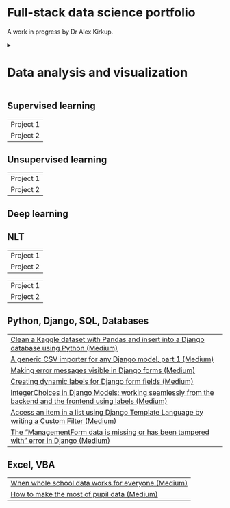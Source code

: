 # Full-stack data science portfolio
A work in progress by Dr Alex Kirkup.


<details>
<summary><h1>Data analysis and visualization</h1></summary>
<table>
<tr>
  <td>
    <a href='https://www.kaggle.com/code/alexkirkup/emergency-911-call-eda'>Emergency 911 call EDA (Kaggle)</a>
  </td>
</tr>
<tr>
  <td>
    <a href='https://medium.com/@alex.kirkup/web-scraping-2023-data-science-jobs-listings-to-extract-the-key-skills-required-2359bfab176e'>Web scraping 2023 data science jobs on Indeed to extract the key skills required (Medium)</a>
  </td>
</tr>
<tr>
  <td>
    <a href='#'>9 visualisations</a>
  </td>
</tr>
<tr>
  <td>
    <a href='https://medium.com/@alex.kirkup/seaborn-doesnt-like-dates-using-date-ordinals-instead-36f7ad4900d9'>Seaborn doesn’t like dates: using date ordinals instead (Medium)</a>
  </td>
</tr>
</table>
</details>

## Supervised learning
<table>
<tr>
  <td>
    Project 1
  </td>
</tr>
<tr>
  <td>
    Project 2
  </td>
</tr>
</table>

## Unsupervised learning
<table>
<tr>
  <td>
    Project 1
  </td>
</tr>
<tr>
  <td>
    Project 2
  </td>
</tr>
</table>

## Deep learning
<table>
<tr>
  <td>
    Project 1
  </td>
</tr>
<tr>
  <td>
    Project 2
  </td>
</tr>
  
## NLT
<table>
<tr>
  <td>
    Project 1
  </td>
</tr>
<tr>
  <td>
    Project 2
  </td>
</tr>
</table>
</table>

## Python, Django, SQL, Databases
<table>
<tr>
  <td>
    <a href='https://medium.com/@alex.kirkup/clean-a-kaggle-dataset-with-pandas-and-insert-into-a-django-database-using-python-3e2ecbcbdc7f'>Clean a Kaggle dataset with Pandas and insert into a Django database using Python (Medium)</a>
  </td>
</tr>
<tr>
  <td>
    <a href='https://medium.com/@alex.kirkup/a-generic-csv-importer-for-any-django-model-part-1-17159b010c7b'>A generic CSV importer for any Django model, part 1 (Medium)</a>
  </td>
</tr>
<tr>
  <td>
    <a href='https://medium.com/@alex.kirkup/making-error-messages-visible-in-django-forms-1abea48c802a'>Making error messages visible in Django forms (Medium)</a>
  </td>
</tr>
<tr>
  <td>
    <a href='https://medium.com/@alex.kirkup/creating-dynamic-labels-for-django-form-fields-9c4d809da651'>Creating dynamic labels for Django form fields (Medium)</a>
  </td>
</tr>  
<tr>
  <td>
    <a href='https://medium.com/@alex.kirkup/integerchoices-in-django-models-working-seamlessly-from-the-backend-and-the-frontend-using-labels-a3e77b86d419'>IntegerChoices in Django Models: working seamlessly from the backend and the frontend using labels (Medium)</a>
  </td>
</tr>
<tr>
  <td>
    <a href='https://medium.com/@alex.kirkup/access-an-item-in-a-list-using-django-template-language-by-writing-a-custom-filter-4542f0bba602'>Access an item in a list using Django Template Language by writing a Custom Filter (Medium)</a>
  </td>
</tr>
<tr>
  <td>
    <a href='https://medium.com/@alex.kirkup/the-managementform-data-is-missing-or-has-been-tampered-with-error-in-django-5ff1cc0ac3ec'>The “ManagementForm data is missing or has been tampered with” error in Django (Medium)</a>
  </td>
</tr>
</table>

## Excel, VBA
<table>
<tr>
  <td>
    <a href='https://medium.com/@alex.kirkup/when-whole-school-data-works-for-everyone-d60bc6c948d2'>When whole school data works for everyone (Medium)</a>
  </td>
</tr>
<tr>
  <td>
    <a href='https://medium.com/@alex.kirkup/making-the-most-of-pupil-data-7aca41e53d97'>How to make the most of pupil data (Medium)</a>
  </td>
</tr>
</table>
</table>
